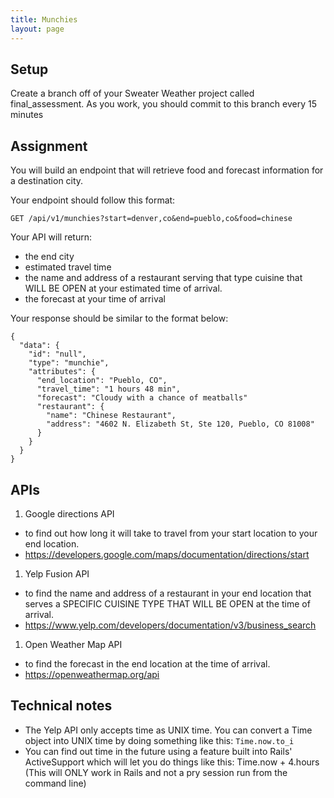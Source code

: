 ```yaml
---
title: Munchies
layout: page
---
```


## Setup

Create a branch off of your Sweater Weather project called final_assessment. As you work, you should commit to this branch every 15 minutes

## Assignment

You will build an endpoint that will retrieve food and forecast information for a destination city.

Your endpoint should follow this format: 

`GET /api/v1/munchies?start=denver,co&end=pueblo,co&food=chinese`

Your API will return:
- the end city
- estimated travel time
- the name and address of a restaurant serving that type cuisine that WILL BE OPEN at your estimated time of arrival. 
- the forecast at your time of arrival

Your response should be similar to the format below:

```
{
  "data": {
    "id": "null",
    "type": "munchie",
    "attributes": {
      "end_location": "Pueblo, CO",
      "travel_time": "1 hours 48 min",
      "forecast": "Cloudy with a chance of meatballs"
      "restaurant": {
        "name": "Chinese Restaurant",
        "address": "4602 N. Elizabeth St, Ste 120, Pueblo, CO 81008"
      }
    }
  }
}
```

## APIs

1. Google directions API
  - to find out how long it will take to travel from your start location to your end location.
  - https://developers.google.com/maps/documentation/directions/start
1. Yelp Fusion API
  - to find the name and address of a restaurant in your end location that serves a SPECIFIC CUISINE TYPE THAT WILL BE OPEN at the time of arrival.
  - https://www.yelp.com/developers/documentation/v3/business_search
1. Open Weather Map API
  - to find the forecast in the end location at the time of arrival.
  - https://openweathermap.org/api


## Technical notes

* The Yelp API only accepts time as UNIX time. You can convert a Time object into UNIX time by doing something like this: `Time.now.to_i`
* You can find out time in the future using a feature built into Rails' ActiveSupport which will let you do things like this: Time.now + 4.hours (This will ONLY work in Rails and not a pry session run from the command line)
